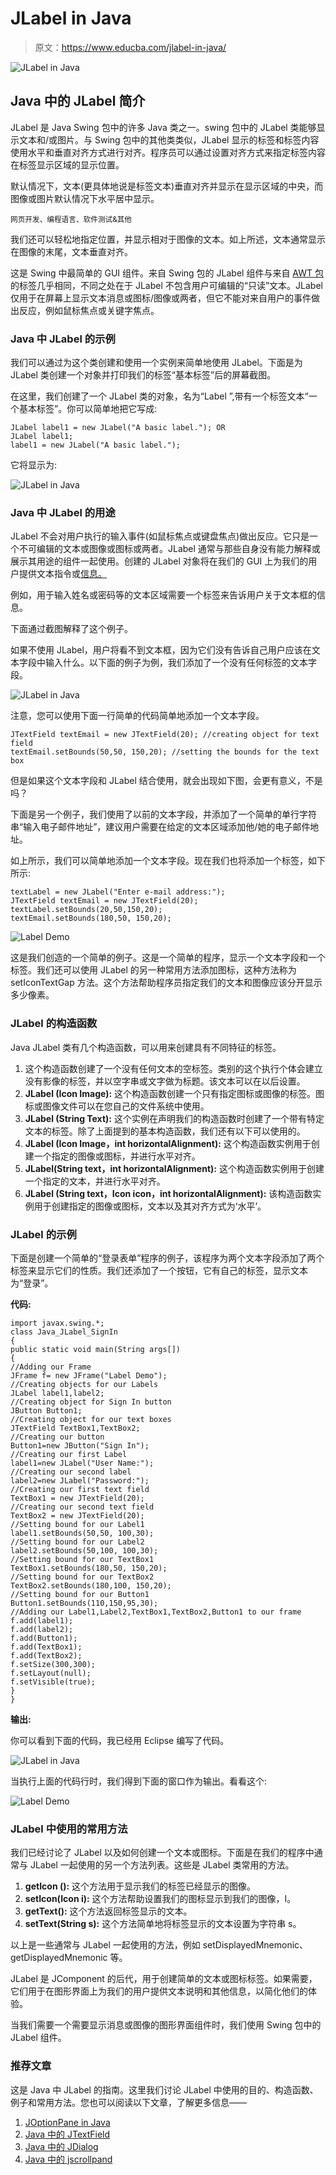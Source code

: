 # JLabel in Java

> 原文：<https://www.educba.com/jlabel-in-java/>

![JLabel in Java](img/d218ab26702ddeb36caa232f147c258a.png)



## Java 中的 JLabel 简介

JLabel 是 Java Swing 包中的许多 Java 类之一。swing 包中的 JLabel 类能够显示文本和/或图片。与 Swing 包中的其他类类似，JLabel 显示的标签和标签内容使用水平和垂直对齐方式进行对齐。程序员可以通过设置对齐方式来指定标签内容在标签显示区域的显示位置。

默认情况下，文本(更具体地说是标签文本)垂直对齐并显示在显示区域的中央，而图像或图片默认情况下水平居中显示。

<small>网页开发、编程语言、软件测试&其他</small>

我们还可以轻松地指定位置，并显示相对于图像的文本。如上所述，文本通常显示在图像的末尾，文本垂直对齐。

这是 Swing 中最简单的 GUI 组件。来自 Swing 包的 JLabel 组件与来自 [AWT 包](https://www.educba.com/what-is-awt-in-java/)的标签几乎相同，不同之处在于 JLabel 不包含用户可编辑的“只读”文本。JLabel 仅用于在屏幕上显示文本消息或图标/图像或两者，但它不能对来自用户的事件做出反应，例如鼠标焦点或关键字焦点。

### Java 中 JLabel 的示例

我们可以通过为这个类创建和使用一个实例来简单地使用 JLabel。下面是为 JLabel 类创建一个对象并打印我们的标签“基本标签”后的屏幕截图。

在这里，我们创建了一个 JLabel 类的对象，名为“Label ”,带有一个标签文本“一个基本标签”。你可以简单地把它写成:

```
JLabel label1 = new JLabel("A basic label."); OR
JLabel label1;
label1 = new JLabel("A basic label.");
```

它将显示为:

![JLabel in Java](img/235ac81f4824afe8b1f240534a66088a.png)



### Java 中 JLabel 的用途

JLabel 不会对用户执行的输入事件(如鼠标焦点或键盘焦点)做出反应。它只是一个不可编辑的文本或图像或图标或两者。JLabel 通常与那些自身没有能力解释或展示其用途的组件一起使用。创建的 JLabel 对象将在我们的 GUI 上为我们的用户提供文本指令或[信息。](https://www.educba.com/what-is-gui/)

例如，用于输入姓名或密码等的文本区域需要一个标签来告诉用户关于文本框的信息。

下面通过截图解释了这个例子。

如果不使用 JLabel，用户将看不到文本框，因为它们没有告诉自己用户应该在文本字段中输入什么。以下面的例子为例，我们添加了一个没有任何标签的文本字段。

![JLabel in Java](img/8b3d47b6c8bacdd6b5019870861e2bb4.png)



注意，您可以使用下面一行简单的代码简单地添加一个文本字段。

```
JTextField textEmail = new JTextField(20); //creating object for text field
textEmail.setBounds(50,50, 150,20); //setting the bounds for the text box
```

但是如果这个文本字段和 JLabel 结合使用，就会出现如下图，会更有意义，不是吗？

下面是另一个例子，我们使用了以前的文本字段，并添加了一个简单的单行字符串“输入电子邮件地址”，建议用户需要在给定的文本区域添加他/她的电子邮件地址。

如上所示，我们可以简单地添加一个文本字段。现在我们也将添加一个标签，如下所示:

```
textLabel = new JLabel("Enter e-mail address:");
JTextField textEmail = new JTextField(20);
textLabel.setBounds(20,50,150,20);
textEmail.setBounds(180,50, 150,20);
```

![Label Demo](img/28378f8d8cded5787d97e14f56fff239.png)



这是我们创造的一个简单的例子。这是一个简单的程序，显示一个文本字段和一个标签。我们还可以使用 JLabel 的另一种常用方法添加图标，这种方法称为 setIconTextGap 方法。这个方法帮助程序员指定我们的文本和图像应该分开显示多少像素。

### JLabel 的构造函数

Java JLabel 类有几个构造函数，可以用来创建具有不同特征的标签。

1.  这个构造函数创建了一个没有任何文本的空标签。类别的这个执行个体会建立没有影像的标签，并以空字串或文字做为标题。该文本可以在以后设置。
2.  **JLabel (Icon Image):** 这个构造函数创建一个只有指定图标或图像的标签。图标或图像文件可以在您自己的文件系统中使用。
3.  **JLabel (String Text):** 这个实例在声明我们的构造函数时创建了一个带有特定文本的标签。除了上面提到的基本构造函数，我们还有以下可以使用的。
4.  **JLabel (Icon Image，int horizontalAlignment):** 这个构造函数实例用于创建一个指定的图像或图标，并进行水平对齐。
5.  **JLabel(String text，int horizontalAlignment):** 这个构造函数实例用于创建一个指定的文本，并进行水平对齐。
6.  **JLabel (String text，Icon icon，int horizontalAlignment):** 该构造函数实例用于创建指定的图像或图标，文本以及其对齐方式为‘水平’。

### JLabel 的示例

下面是创建一个简单的“登录表单”程序的例子，该程序为两个文本字段添加了两个标签来显示它们的性质。我们还添加了一个按钮，它有自己的标签，显示文本为“登录”。

**代码:**

```
import javax.swing.*;
class Java_JLabel_SignIn
{
public static void main(String args[])
{
//Adding our Frame
JFrame f= new JFrame("Label Demo");
//Creating objects for our Labels
JLabel label1,label2;
//Creating object for Sign In button
JButton Button1;
//Creating object for our text boxes
JTextField TextBox1,TextBox2;
//Creating our button
Button1=new JButton("Sign In");
//Creating our first Label
label1=new JLabel("User Name:");
//Creating our second label
label2=new JLabel("Password:");
//Creating our first text field
TextBox1 = new JTextField(20);
//Creating our second text field
TextBox2 = new JTextField(20);
//Setting bound for our Label1
label1.setBounds(50,50, 100,30);
//Setting bound for our Label2
label2.setBounds(50,100, 100,30);
//Setting bound for our TextBox1
TextBox1.setBounds(180,50, 150,20);
//Setting bound for our TextBox2
TextBox2.setBounds(180,100, 150,20);
//Setting bound for our Button1
Button1.setBounds(110,150,95,30);
//Adding our Label1,Label2,TextBox1,TextBox2,Button1 to our frame
f.add(label1);
f.add(label2);
f.add(Button1);
f.add(TextBox1);
f.add(TextBox2);
f.setSize(300,300);
f.setLayout(null);
f.setVisible(true);
}
}
```

**输出:**

你可以看到下面的代码，我已经用 Eclipse 编写了代码。

![JLabel in Java](img/98bd11a28fc7e9a9dec81b167468f0be.png)



当执行上面的代码行时，我们得到下面的窗口作为输出。看看这个:

![Label Demo](img/291e84f45d643aeb069bfb6696b74f28.png)



### JLabel 中使用的常用方法

我们已经讨论了 JLabel 以及如何创建一个文本或图标。下面是在我们的程序中通常与 JLabel 一起使用的另一个方法列表。这些是 JLabel 类常用的方法。

1.  **getIcon ():** 这个方法用于显示我们的标签已经显示的图像。
2.  **setIcon(Icon i):** 这个方法帮助设置我们的图标显示到我们的图像，I。
3.  **getText():** 这个方法返回标签显示的文本。
4.  **setText(String s):** 这个方法简单地将标签显示的文本设置为字符串 s。

以上是一些通常与 JLabel 一起使用的方法，例如 setDisplayedMnemonic、getDisplayedMnemonic 等。

JLabel 是 JComponent 的后代，用于创建简单的文本或图标标签。如果需要，它们用于在图形界面上为我们的用户提供文本说明和其他信息，以简化他们的体验。

当我们需要一个需要显示消息或图像的图形界面组件时，我们使用 Swing 包中的 JLabel 组件。

### 推荐文章

这是 Java 中 JLabel 的指南。这里我们讨论 JLabel 中使用的目的、构造函数、例子和常用方法。您也可以阅读以下文章，了解更多信息——

1.  [JOptionPane in Java](https://www.educba.com/joptionpane-in-java/)
2.  [Java 中的 JTextField](https://www.educba.com/jtextfield-in-java/)
3.  [Java 中的 JDialog](https://www.educba.com/jdialog-in-java/)
4.  [Java 中的 jscrollpand](https://www.educba.com/jscrollpane-in-java/)






